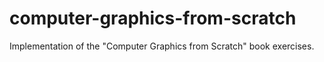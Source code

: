 # computer-graphics-from-scratch
Implementation of the "Computer Graphics from Scratch" book exercises.
